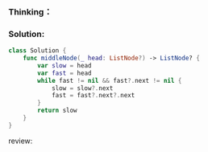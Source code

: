 ### Thinking：

### Solution:

```swift
class Solution {
    func middleNode(_ head: ListNode?) -> ListNode? {
        var slow = head
        var fast = head
        while fast != nil && fast?.next != nil {
	        slow = slow?.next
	        fast = fast?.next?.next
        }
        return slow
    }
}
```

review: